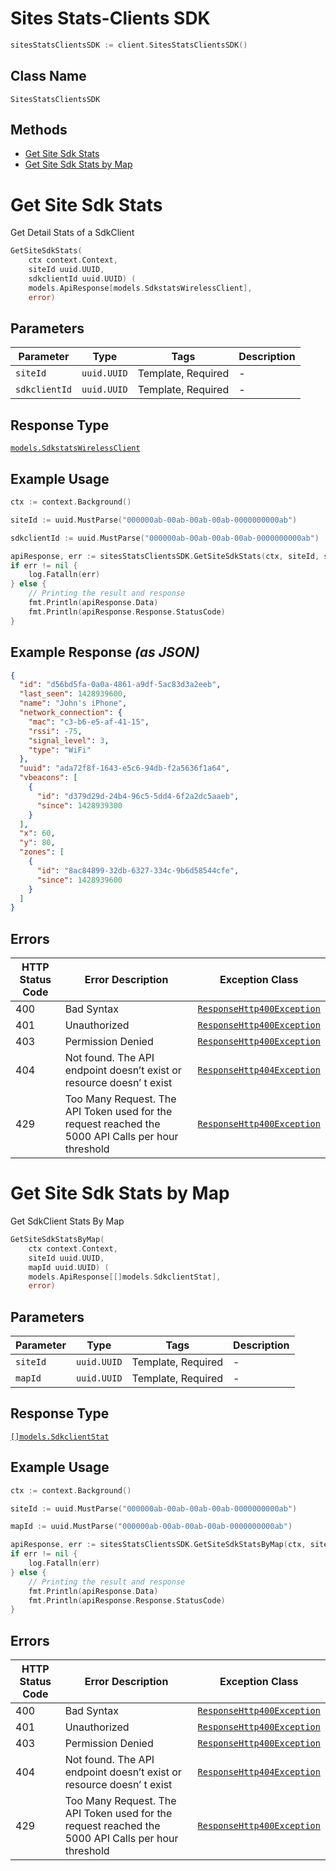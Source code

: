 # Sites Stats-Clients SDK

```go
sitesStatsClientsSDK := client.SitesStatsClientsSDK()
```

## Class Name

`SitesStatsClientsSDK`

## Methods

* [Get Site Sdk Stats](../../doc/controllers/sites-stats-clients-sdk.md#get-site-sdk-stats)
* [Get Site Sdk Stats by Map](../../doc/controllers/sites-stats-clients-sdk.md#get-site-sdk-stats-by-map)


# Get Site Sdk Stats

Get Detail Stats of a SdkClient

```go
GetSiteSdkStats(
    ctx context.Context,
    siteId uuid.UUID,
    sdkclientId uuid.UUID) (
    models.ApiResponse[models.SdkstatsWirelessClient],
    error)
```

## Parameters

| Parameter | Type | Tags | Description |
|  --- | --- | --- | --- |
| `siteId` | `uuid.UUID` | Template, Required | - |
| `sdkclientId` | `uuid.UUID` | Template, Required | - |

## Response Type

[`models.SdkstatsWirelessClient`](../../doc/models/sdkstats-wireless-client.md)

## Example Usage

```go
ctx := context.Background()

siteId := uuid.MustParse("000000ab-00ab-00ab-00ab-0000000000ab")

sdkclientId := uuid.MustParse("000000ab-00ab-00ab-00ab-0000000000ab")

apiResponse, err := sitesStatsClientsSDK.GetSiteSdkStats(ctx, siteId, sdkclientId)
if err != nil {
    log.Fatalln(err)
} else {
    // Printing the result and response
    fmt.Println(apiResponse.Data)
    fmt.Println(apiResponse.Response.StatusCode)
}
```

## Example Response *(as JSON)*

```json
{
  "id": "d56bd5fa-0a0a-4861-a9df-5ac83d3a2eeb",
  "last_seen": 1428939600,
  "name": "John's iPhone",
  "network_connection": {
    "mac": "c3-b6-e5-af-41-15",
    "rssi": -75,
    "signal_level": 3,
    "type": "WiFi"
  },
  "uuid": "ada72f8f-1643-e5c6-94db-f2a5636f1a64",
  "vbeacons": [
    {
      "id": "d379d29d-24b4-96c5-5dd4-6f2a2dc5aaeb",
      "since": 1428939300
    }
  ],
  "x": 60,
  "y": 80,
  "zones": [
    {
      "id": "8ac84899-32db-6327-334c-9b6d58544cfe",
      "since": 1428939600
    }
  ]
}
```

## Errors

| HTTP Status Code | Error Description | Exception Class |
|  --- | --- | --- |
| 400 | Bad Syntax | [`ResponseHttp400Exception`](../../doc/models/response-http-400-exception.md) |
| 401 | Unauthorized | [`ResponseHttp400Exception`](../../doc/models/response-http-400-exception.md) |
| 403 | Permission Denied | [`ResponseHttp400Exception`](../../doc/models/response-http-400-exception.md) |
| 404 | Not found. The API endpoint doesn’t exist or resource doesn’ t exist | [`ResponseHttp404Exception`](../../doc/models/response-http-404-exception.md) |
| 429 | Too Many Request. The API Token used for the request reached the 5000 API Calls per hour threshold | [`ResponseHttp400Exception`](../../doc/models/response-http-400-exception.md) |


# Get Site Sdk Stats by Map

Get SdkClient Stats By Map

```go
GetSiteSdkStatsByMap(
    ctx context.Context,
    siteId uuid.UUID,
    mapId uuid.UUID) (
    models.ApiResponse[[]models.SdkclientStat],
    error)
```

## Parameters

| Parameter | Type | Tags | Description |
|  --- | --- | --- | --- |
| `siteId` | `uuid.UUID` | Template, Required | - |
| `mapId` | `uuid.UUID` | Template, Required | - |

## Response Type

[`[]models.SdkclientStat`](../../doc/models/sdkclient-stat.md)

## Example Usage

```go
ctx := context.Background()

siteId := uuid.MustParse("000000ab-00ab-00ab-00ab-0000000000ab")

mapId := uuid.MustParse("000000ab-00ab-00ab-00ab-0000000000ab")

apiResponse, err := sitesStatsClientsSDK.GetSiteSdkStatsByMap(ctx, siteId, mapId)
if err != nil {
    log.Fatalln(err)
} else {
    // Printing the result and response
    fmt.Println(apiResponse.Data)
    fmt.Println(apiResponse.Response.StatusCode)
}
```

## Errors

| HTTP Status Code | Error Description | Exception Class |
|  --- | --- | --- |
| 400 | Bad Syntax | [`ResponseHttp400Exception`](../../doc/models/response-http-400-exception.md) |
| 401 | Unauthorized | [`ResponseHttp400Exception`](../../doc/models/response-http-400-exception.md) |
| 403 | Permission Denied | [`ResponseHttp400Exception`](../../doc/models/response-http-400-exception.md) |
| 404 | Not found. The API endpoint doesn’t exist or resource doesn’ t exist | [`ResponseHttp404Exception`](../../doc/models/response-http-404-exception.md) |
| 429 | Too Many Request. The API Token used for the request reached the 5000 API Calls per hour threshold | [`ResponseHttp400Exception`](../../doc/models/response-http-400-exception.md) |

